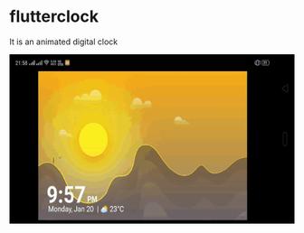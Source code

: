 # flutterclock
It is an animated digital clock

<img src="photos/flutter_clock.gif" height="300em">
